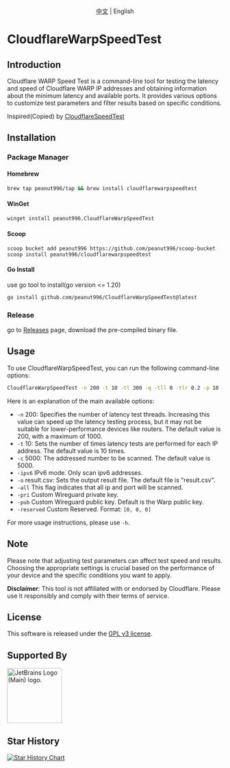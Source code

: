 <p align="center">
   <br> <a href="README_CN.md">中文</a> | English
</p>

# CloudflareWarpSpeedTest

## Introduction
Cloudflare WARP Speed Test is a command-line tool for testing the latency and speed of Cloudflare WARP IP addresses and obtaining information about the minimum latency and available ports. It provides various options to customize test parameters and filter results based on specific conditions.

Inspired(Copied) by [CloudflareSpeedTest](https://github.com/XIU2/CloudflareSpeedTest)

## Installation

### Package Manager
#### Homebrew
```bash
brew tap peanut996/tap && brew install cloudflarewarpspeedtest
```

#### WinGet
```bash
winget install peanut996.CloudflareWarpSpeedTest
```

#### Scoop
```pwsh
scoop bucket add peanut996 https://github.com/peanut996/scoop-bucket
scoop install peanut996/cloudflarewarpspeedtest
```

#### Go Install
use go tool to install(go version <= 1.20)

```bash
go install github.com/peanut996/CloudflareWarpSpeedTest@latest
```

### Release
go to [Releases](https://github.com/peanut996/CloudflareWarpSpeedTest/releases) page, download the pre-compiled binary file.


## Usage

To use CloudflareWarpSpeedTest, you can run the following command-line options:

```bash
CloudflareWarpSpeedTest -n 200 -t 10 -tl 300 -q -tll 0 -tlr 0.2 -p 10 -f ip.txt -ip 1.1.1.1 -o result.csv -full
```

Here is an explanation of the main available options:

  + `-n`        200: Specifies the number of latency test threads. Increasing this value can speed up the latency testing process, but it may not be suitable for lower-performance devices like routers. The default value is 200, with a maximum of 1000.
  + `-t`        10: Sets the number of times latency tests are performed for each IP address. The default value is 10 times.
  + `-c`        5000: The addressed number to be scanned. The default value is 5000.
  + `-ipv6`     IPv6 mode. Only scan ipv6 addresses. 
  + `-o`        result.csv: Sets the output result file. The default file is \"result.csv\".
  + `-all`      This flag indicates that all ip and port will be scanned.
  + `-pri`      Custom Wireguard private key.
  + `-pub`      Custom Wireguard public key. Default is the Warp public key.
  + `-reserved` Custom Reserved. Format: `[0, 0, 0]`
  
For more usage instructions, please use `-h`.
  
## Note

Please note that adjusting test parameters can affect test speed and results. Choosing the appropriate settings is crucial based on the performance of your device and the specific conditions you want to apply.

**Disclaimer**: This tool is not affiliated with or endorsed by Cloudflare. Please use it responsibly and comply with their terms of service.

## License

This software is released under the [GPL v3 license](LICENSE).

## Supported By
<a href="https://jb.gg/OpenSourceSupport" target="_blank"><img src="https://resources.jetbrains.com/storage/products/company/brand/logos/jb_beam.png" height='128' style='border:0px;height:128px;' alt="JetBrains Logo (Main) logo."></a>

## Star History

[![Star History Chart](https://api.star-history.com/svg?repos=peanut996/CloudflareWarpSpeedTest&type=Date)](https://star-history.com/#peanut996/CloudflareWarpSpeedTest&Date)
